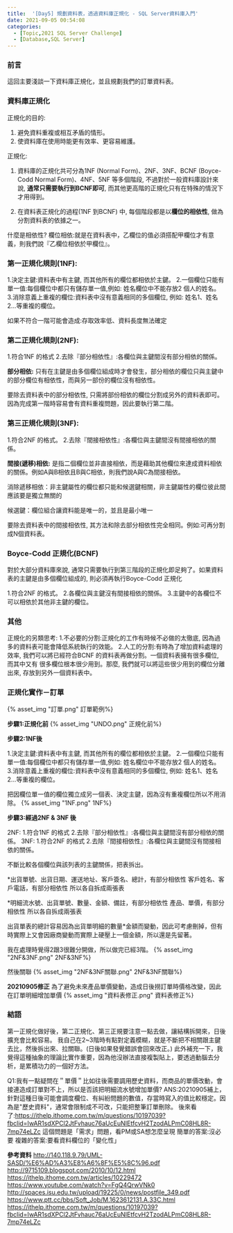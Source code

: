 ```yaml
---
title:  '[Day5] 規劃資料表，透過資料庫正規化 - SQL Server資料庫入門'
date: 2021-09-05 00:54:08
categories:
  - [Topic,2021 SQL Server Challenge]
  - [Database,SQL Server]
---
```

### 前言
這回主要淺談一下資料庫正規化，並且規劃我們的訂單資料表。

### 資料庫正規化
正規化的目的:
1. 避免資料重複或相互矛盾的情形。
2. 使資料庫在使用時能更有效率、更容易維護。

正規化:
1. 資料庫的正規化共可分為1NF (Normal Form)、2NF、3NF、BCNF (Boyce-Codd Normal Form)、4NF、5NF 等多個階段, 不過對於一般資料庫設計來說, **通常只需要執行到BCNF即可**, 而其他更高階的正規化只有在特殊的情況下才用得到。

2. 在資料表正規化的過程(1NF 到BCNF) 中, 每個階段都是以**欄位的相依性**, 做為分割資料表的依據之一。

什麼是相依性?
欄位相依:就是在資料表中，乙欄位的值必須搭配甲欄位才有意義，則我們說『乙欄位相依於甲欄位』。

### 第一正規化規則(1NF):
1.決定主鍵:資料表中有主鍵, 而其他所有的欄位都相依於主鍵。
2.一個欄位只能有單一值:每個欄位中都只有儲存單一值,例如: 姓名欄位中不能存放2 個人的姓名。
3.消除意義上重複的欄位:資料表中沒有意義相同的多個欄位, 例如: 姓名1、姓名2...等重複的欄位。

如果不符合一階可能會造成:存取效率低、資料長度無法確定

### 第二正規化規則(2NF):
1.符合1NF 的格式
2.去除『部分相依性』:各欄位與主鍵間沒有部分相依的關係。

**部分相依:** 只有在主鍵是由多個欄位組成時才會發生，部分相依的欄位只與主鍵中的部分欄位有相依性，而與另一部份的欄位沒有相依性。

要除去資料表中的部分相依性, 只需將部份相依的欄位分割成另外的資料表即可。
因為完成第一階時容易會有資料重複問題，因此要執行第二階。

### 第三正規化規則(3NF):
1.符合2NF 的格式。
2.去除『間接相依性』:各欄位與主鍵間沒有間接相依的關係。

**間接(遞移)相依:** 是指二個欄位並非直接相依，而是藉助其他欄位來達成資料相依的關係。例如A與B相依且B與C相依，則我們說A與C為間接相依。

消除遞移相依：非主鍵屬性的欄位都只能和候選鍵相關，非主鍵屬性的欄位彼此間應該要是獨立無關的

候選鍵：欄位組合讓資料能是唯一的，並且是最小唯一

要除去資料表中的間接相依性, 其方法和除去部分相依性完全相同。例如:可再分割成N個資料表。

### Boyce-Codd 正規化(BCNF) 
對於大部分資料庫來說, 通常只需要執行到第三階段的正規化即足夠了。如果資料表的主鍵是由多個欄位組成的, 則必須再執行Boyce-Codd 正規化

1.符合2NF 的格式。
2.各欄位與主鍵沒有間接相依的關係。
3.主鍵中的各欄位不可以相依於其他非主鍵的欄位。


### 其他
正規化的另類思考:
1.不必要的分割:正規化的工作有時候不必做的太徹底, 因為過多的資料表可能會降低系統執行的效能。
2.人工的分割:有時為了增加資料處理的效率, 我們可以將已經符合BCNF 的資料表再做分割。一個資料表擁有很多欄位, 而其中又有
很多欄位根本很少用到。那麼, 我們就可以將這些很少用到的欄位分離出來, 存放到另外一個資料表中。

### 正規化實作－訂單
{% asset_img "訂單.png" 訂單範例%}

**步驟1:正規化前**
{% asset_img "UNDO.png" 正規化前%}

**步驟2:1NF後**

1.決定主鍵:資料表中有主鍵, 而其他所有的欄位都相依於主鍵。
2.一個欄位只能有單一值:每個欄位中都只有儲存單一值,例如: 姓名欄位中不能存放2 個人的姓名。
3.消除意義上重複的欄位:資料表中沒有意義相同的多個欄位, 例如: 姓名1、姓名2...等重複的欄位。

把因欄位單一值的欄位獨立成另一個表、決定主鍵，因為沒有重複欄位所以不用消除。
{% asset_img "1NF.png" 1NF%}

**步驟3:經過2NF & 3NF 後**

2NF:
1.符合1NF 的格式
2.去除『部分相依性』:各欄位與主鍵間沒有部分相依的關係。
3NF:
1.符合2NF 的格式
2.去除『間接相依性』:各欄位與主鍵間沒有間接相依的關係。

不斷比較各個欄位與該列表的主鍵關係，把表拆出。

*出貨單號、出貨日期、運送地址、客戶簽名、總計，有部分相依性
客戶姓名、客戶電話，有部分相依性
所以各自拆成兩張表


*明細流水號、出貨單號、數量、金額、備註，有部分相依性
產品、單價，有部分相依性
所以各自拆成兩張表

出貨單表的總計容易因為出貨單明細的數量*金額而變動，因此可考慮刪掉，但有時實際上又會因廠商變動而實際上硬壓上一個金額，所以還是先留著。

我在處理時覺得2跟3很難分開做，所以做完已經3階。
{% asset_img "2NF&3NF.png" 2NF&3NF%}

然後關聯
{% asset_img "2NF&3NF關聯.png" 2NF&3NF關聯%}

**20210905修正**
為了避免未來產品單價變動，造成日後撈訂單時價格改變，因此在訂單明細增加單價
{% asset_img "資料表修正.png" 資料表修正%}


### 結語
第一正規化做好後，第二正規化、第三正規要注意一點去做，讓結構拆開來，日後擴充會比較容易。
我自己在2~3階時有點對定義模糊，就是不斷把不相關跟主鍵去比，然後拆出來、拉關聯。(日後如果發覺錯誤會回來改正。)
此外補充一下，我覺得這種抽象的理論比實作重要，因為他沒辦法直接複製貼上，要透過動腦去分析，是累積功力的一個好方法。

Q1:我有一點疑問在＂單價＂比如往後需要調用歷史資料，而商品的單價改動，會接連造成訂單對不上，所以是否該把明細流水號增加單價?
ANS:20210905補上，針對這種日後可能會調度欄位、有糾紛問題的數值，存當時寫入的值比較穩定。因為是"歷史資料"，通常會限制成不可改，只能把整筆訂單刪除。
後來看了:https://ithelp.ithome.com.tw/m/questions/10197039?fbclid=IwAR1sdXPCl2JtFvhauc76aUcEuNIEtfcvH2TzodALPmC08HL8R-7mp74eLZc
這個問題是「需求」問題，看PM或SA想怎麼呈現
簡單的答案:沒必要
複雜的答案:要看資料欄位的「變化性」

**參考資料**
http://140.118.9.79/UML-SASD/%E6%AD%A3%E8%A6%8F%E5%8C%96.pdf
http://9715109.blogspot.com/2010/10/12.html
https://ithelp.ithome.com.tw/articles/10229472
https://www.youtube.com/watch?v=FgQ4QrwVNk0
http://spaces.isu.edu.tw/upload/19225/0/news/postfile_349.pdf
https://www.ptt.cc/bbs/Soft_Job/M.1623612131.A.33C.html
https://ithelp.ithome.com.tw/m/questions/10197039?fbclid=IwAR1sdXPCl2JtFvhauc76aUcEuNIEtfcvH2TzodALPmC08HL8R-7mp74eLZc